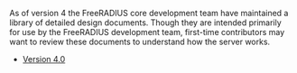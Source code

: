 As of version 4 the FreeRADIUS core development team have maintained a library of detailed design documents.  Though they are intended primarily for use by the FreeRADIUS development team, first-time contributors may want to review these documents to understand how the server works.

- [Version 4.0](version4/Home)